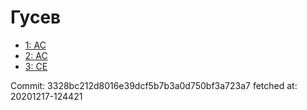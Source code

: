 # Гусев
- [1: AC](1.md)
- [2: AC](2.md)
- [3: CE](3.md)

Commit: 3328bc212d8016e39dcf5b7b3a0d750bf3a723a7
 fetched at: 20201217-124421
